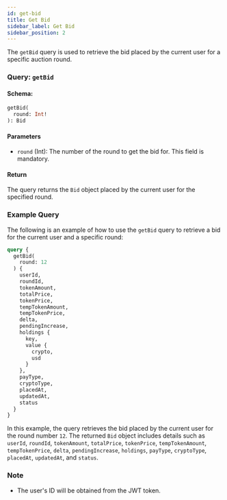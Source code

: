 ```yaml
---
id: get-bid
title: Get Bid
sidebar_label: Get Bid
sidebar_position: 2
---
```


The `getBid` query is used to retrieve the bid placed by the current user for a specific auction round.

### Query: `getBid`

#### Schema:
```graphql
getBid(
  round: Int!
): Bid
```

#### Parameters

- `round` (Int): The number of the round to get the bid for. This field is mandatory.

#### Return

The query returns the `Bid` object placed by the current user for the specified round.

### Example Query

The following is an example of how to use the `getBid` query to retrieve a bid for the current user and a specific round:

```graphql
query {
  getBid(
    round: 12
  ) {
    userId,
    roundId,
    tokenAmount,
    totalPrice,
    tokenPrice,
    tempTokenAmount,
    tempTokenPrice,
    delta,
    pendingIncrease,
    holdings {
      key,
      value {
        crypto,
        usd
      }
    },
    payType,
    cryptoType,
    placedAt,
    updatedAt,
    status
  }
}
```

In this example, the query retrieves the bid placed by the current user for the round number `12`. The returned `Bid` object includes details such as `userId`, `roundId`, `tokenAmount`, `totalPrice`, `tokenPrice`, `tempTokenAmount`, `tempTokenPrice`, `delta`, `pendingIncrease`, `holdings`, `payType`, `cryptoType`, `placedAt`, `updatedAt`, and `status`.

### Note

- The user's ID will be obtained from the JWT token.